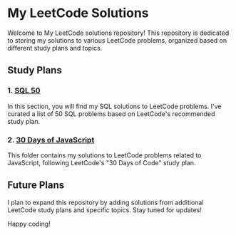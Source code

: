 # My LeetCode Solutions

Welcome to My LeetCode solutions repository! This repository is dedicated to storing my solutions to various LeetCode problems, organized based on different study plans and topics.

## Study Plans

### 1. [SQL 50](https://github.com/samabdullaev/LeetCode/tree/main/StudyPlan/SQL%2050)

In this section, you will find my SQL solutions to LeetCode problems. I've curated a list of 50 SQL problems based on LeetCode's recommended study plan.

### 2. [30 Days of JavaScript](https://github.com/samabdullaev/LeetCode/tree/main/StudyPlan/30%20Days%20of%20JavaScript)

This folder contains my solutions to LeetCode problems related to JavaScript, following LeetCode's "30 Days of Code" study plan.

## Future Plans

I plan to expand this repository by adding solutions from additional LeetCode study plans and specific topics. Stay tuned for updates!

Happy coding!
